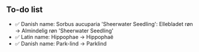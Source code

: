 ## To-do list

- :white_check_mark: Danish name: Sorbus aucuparia 'Sheerwater Seedling': Ellebladet røn -> Almindelig røn 'Sheerwater Seedling'
- :white_check_mark: Latin name: Hippophae -> Hippophaë
- :white_check_mark: Danish name: Park-lind -> Parklind
